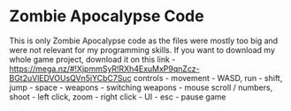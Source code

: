 # Zombie Apocalypse Code
 
This is only Zombie Apocalypse code as the files were mostly too big and were not relevant for my programming skills. If you want to download my whole game project, download it on this link - https://mega.nz/#!XjpmmSyR!RXh4ExuMxP9qnZcz-BGt2uVlEDVOUsQVn5jYCbC7Suc
controls - movement - WASD, run - shift, jump - space
		 - weapons - switching weapons - mouse scroll / numbers, shoot - left click, zoom - right click
		 - UI - esc - pause game